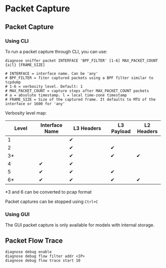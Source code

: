 # Packet Capture

## Packet Capture

### Using CLI

To run a packet capture through CLI, you can use:

```
diagnose sniffer packet INTERFACE 'BPF_FILTER' [1-6] MAX_PACKET_COUNT {a|l} [FRAME_SIZE]

# INTERFACE = interface name. Can be 'any'
# BPF_FILTER = fiter captured packets using a BPF filter similar to tcpdump 
# 1-6 = verbosity level. Default: 1
# MAX_PACKET_COUNT = capture stops after MAX_PACKET_COUNT packets
# a = absolute timestamp. l = local time-zone timestamp
# FRAME_SIZE = Size of the captured frame. It defaults to MTU of the interface or 1600 for 'any'
```

Verbosity level map:



<table><thead><tr><th width="85">Level</th><th>Interface Name</th><th data-hidden width="118">L3 Headers</th><th data-hidden>L3 Payload</th><th data-hidden>L2 Headers</th></tr></thead><tbody><tr><td>1</td><td></td><td><span data-gb-custom-inline data-tag="emoji" data-code="2714">✔</span></td><td></td><td></td></tr><tr><td>2</td><td></td><td><span data-gb-custom-inline data-tag="emoji" data-code="2714">✔</span></td><td><span data-gb-custom-inline data-tag="emoji" data-code="2714">✔</span></td><td></td></tr><tr><td>3*</td><td></td><td><span data-gb-custom-inline data-tag="emoji" data-code="2714">✔</span></td><td><span data-gb-custom-inline data-tag="emoji" data-code="2714">✔</span></td><td><span data-gb-custom-inline data-tag="emoji" data-code="2714">✔</span></td></tr><tr><td>4</td><td><span data-gb-custom-inline data-tag="emoji" data-code="2714">✔</span></td><td><span data-gb-custom-inline data-tag="emoji" data-code="2714">✔</span></td><td></td><td></td></tr><tr><td>5</td><td><span data-gb-custom-inline data-tag="emoji" data-code="2714">✔</span></td><td><span data-gb-custom-inline data-tag="emoji" data-code="2714">✔</span></td><td><span data-gb-custom-inline data-tag="emoji" data-code="2714">✔</span></td><td></td></tr><tr><td>6*</td><td><span data-gb-custom-inline data-tag="emoji" data-code="2714">✔</span></td><td><span data-gb-custom-inline data-tag="emoji" data-code="2714">✔</span></td><td><span data-gb-custom-inline data-tag="emoji" data-code="2714">✔</span></td><td><span data-gb-custom-inline data-tag="emoji" data-code="2714">✔</span></td></tr></tbody></table>

\*3 and 6 can be converted to pcap format

Packet captures can be stopped using `Ctrl+C`

### Using GUI

The GUI packet capture is only available for models with internal storage.

## Packet Flow Trace

```
diagnose debug enable
diagnose debug flow filter addr <IP>
diagnose debug flow trace start 10
```
